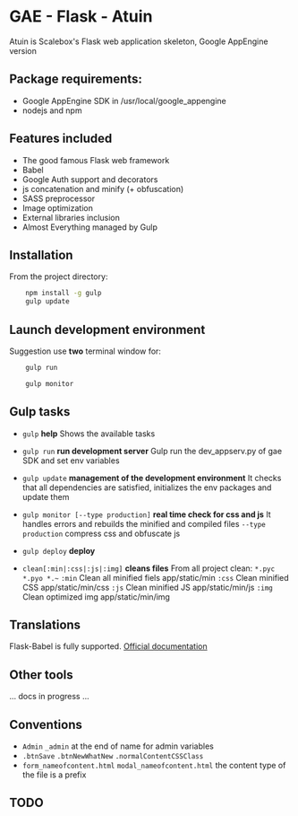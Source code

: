 # GAE - Flask - Atuin

Atuin is Scalebox's Flask web application skeleton, Google AppEngine version

## Package requirements:

 - Google AppEngine SDK in /usr/local/google_appengine
 - nodejs and npm

## Features included

 - The good famous Flask web framework
 - Babel
 - Google Auth support and decorators
 - js concatenation and minify (+ obfuscation)
 - SASS preprocessor
 - Image optimization
 - External libraries inclusion
 - Almost Everything managed by Gulp

## Installation

From the project directory:

```bash
	npm install -g gulp
	gulp update
```

## Launch development environment

Suggestion use **two** terminal window for:
```bash
    gulp run
```
```bash
    gulp monitor
```

## Gulp tasks

 - `gulp`
   **help**
   Shows the available tasks

 - `gulp run`
   **run development server**
   Gulp run the dev_appserv.py of gae SDK and set env variables

 - `gulp update`
    **management of the development environment**
    It checks that all dependencies are satisfied, initializes the env packages and update them

 - `gulp monitor [--type production]`
	**real time check for css and js**
	It handles errors and rebuilds the minified and compiled files
	`--type production` compress css and obfuscate js

 - `gulp deploy`
   **deploy**
   
 - `clean[:min|:css|:js|:img]`
    **cleans files**
	From all project clean: `*.pyc *.pyo *.~`
	`:min` Clean all minified fiels  app/static/min
	`:css` Clean minified CSS  app/static/min/css
	`:js`  Clean minified JS  app/static/min/js
	`:img` Clean optimized img  app/static/min/img

## Translations

Flask-Babel is fully supported. [Official documentation](http://pythonhosted.org/Flask-Babel/)


## Other tools

... docs in progress ...

## Conventions
 - `Admin` `_admin` at the end of name for admin variables
 - `.btnSave` `.btnNewWhatNew` `.normalContentCSSClass`
 - `form_nameofcontent.html` `modal_nameofcontent.html` the content type of the file is a prefix

## TODO